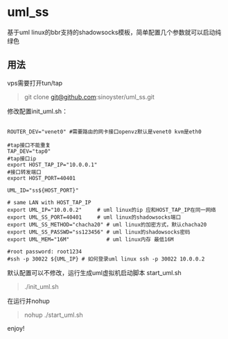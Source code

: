 # uml_ss
基于uml linux的bbr支持的shadowsocks模板，简单配置几个参数就可以启动纯绿色

## 用法

vps需要打开tun/tap


> git clone git@github.com:sinoyster/uml_ss.git

修改配置init_uml.sh：

```shell

ROUTER_DEV="venet0" #需要路由的网卡接口openvz默认是venet0 kvm是eth0

#tap接口不能重复
TAP_DEV="tap0"
#tap接口ip
export HOST_TAP_IP="10.0.0.1"
#接口转发端口
export HOST_PORT=40401

UML_ID="ss${HOST_PORT}"

# same LAN with HOST_TAP_IP
export UML_IP="10.0.0.2"     # uml linux的ip 应和HOST_TAP_IP在同一网络
export UML_SS_PORT=40401     # uml linux的shadowsocks端口
export UML_SS_METHOD="chacha20" # uml linux的加密方式，默认chacha20
export UML_SS_PASSWD="ss123456" # uml linux的shadowsocks密码
export UML_MEM="16M"            # uml linux内存 最低16M

#root password: root1234
#ssh -p 30022 ${UML_IP} # 如何登录uml linux ssh -p 30022 10.0.0.2

```

默认配置可以不修改，运行生成uml虚拟机启动脚本 start_uml.sh

> ./init_uml.sh 

在运行并nohup

> nohup ./start_uml.sh

enjoy!
